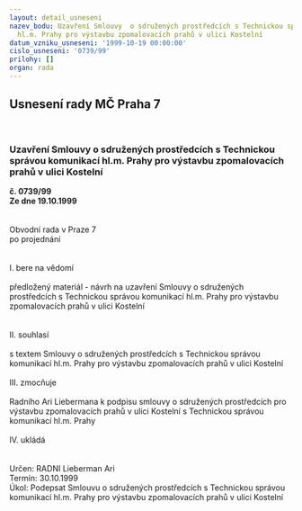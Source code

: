 ```yaml
---
layout: detail_usneseni
nazev_bodu: Uzavření Smlouvy  o sdružených prostředcích s Technickou správou komunikací
  hl.m. Prahy pro výstavbu zpomalovacích prahů v ulici Kostelní
datum_vzniku_usneseni: '1999-10-19 00:00:00'
cislo_usneseni: '0739/99'
prilohy: []
organ: rada
---
```

<div id="ucUsn_pList" class="usn">
	<span><h2>Usnesení rady MČ Praha 7 </h2>
<br></span><div class="standBody">
<span><h3>Uzavření Smlouvy  o sdružených prostředcích s Technickou správou komunikací hl.m. Prahy pro výstavbu zpomalovacích prahů v ulici Kostelní</h3></span><div class="center">
		<strong>č. 0739/99</strong><br>
	</div>
<div class="center">
		<strong>Ze dne 19.10.1999</strong><br><br>
	</div>
<br>Obvodní rada v Praze 7<br>po projednání<br><br><br>I.	bere na vědomí<br><br> předložený materiál -  návrh na uzavření Smlouvy  o sdružených prostředcích s Technickou správou komunikací hl.m. Prahy pro výstavbu zpomalovacích prahů v ulici Kostelní<br><br><br>II.	souhlasí <br><br>s textem Smlouvy o sdružených prostředcích s Technickou správou komunikací hl.m. Prahy pro výstavbu zpomalovacích prahů v ulici Kostelní<br><br>III.	zmocňuje <br><br>Radního Ari Liebermana k podpisu smlouvy o sdružených prostředcích pro výstavbu zpomalovacích prahů v ulici Kostelní s Technickou správou komunikací hl.m. Prahy<br><br>IV.	ukládá <br><br><br> Určen:	     	RADNI Lieberman Ari<br>Termín: 30.10.1999<br>Úkol:	Podepsat  Smlouvu  o sdružených prostředcích s Technickou správou komunikací hl.m. Prahy pro výstavbu zpomalovacích prahů v ulici Kostelní<br>
</div>
</div>